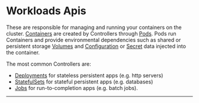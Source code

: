 # <strong>Workloads Apis</strong>

These are responsible for managing and running your containers on the cluster.  [Containers](#container-v1) are created
by Controllers through [Pods](#pod-v1).  Pods run Containers and provide environmental dependencies such as shared or
persistent storage [Volumes](#volume-v1) and [Configuration](#configmap-v1) or [Secret](#secret-v1) data injected into the
container.

The most common Controllers are:

- [Deployments](#deployment-v1beta1) for stateless persistent apps (e.g. http servers)
- [StatefulSets](#statefulset-v1beta1) for stateful persistent apps (e.g. databases)
- [Jobs](#job-v1) for run-to-completion apps (e.g. batch jobs).

------------
